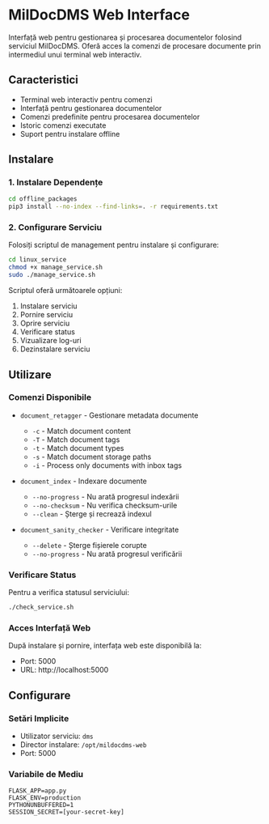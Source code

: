 
# MilDocDMS Web Interface

Interfață web pentru gestionarea și procesarea documentelor folosind serviciul MilDocDMS. Oferă acces la comenzi de procesare documente prin intermediul unui terminal web interactiv.

## Caracteristici

- Terminal web interactiv pentru comenzi
- Interfață pentru gestionarea documentelor
- Comenzi predefinite pentru procesarea documentelor
- Istoric comenzi executate
- Suport pentru instalare offline

## Instalare

### 1. Instalare Dependențe
```bash
cd offline_packages
pip3 install --no-index --find-links=. -r requirements.txt
```

### 2. Configurare Serviciu

Folosiți scriptul de management pentru instalare și configurare:

```bash
cd linux_service
chmod +x manage_service.sh
sudo ./manage_service.sh
```

Scriptul oferă următoarele opțiuni:
1. Instalare serviciu
2. Pornire serviciu
3. Oprire serviciu
4. Verificare status
5. Vizualizare log-uri
6. Dezinstalare serviciu

## Utilizare

### Comenzi Disponibile

- `document_retagger` - Gestionare metadata documente
  - `-c` - Match document content
  - `-T` - Match document tags
  - `-t` - Match document types
  - `-s` - Match document storage paths
  - `-i` - Process only documents with inbox tags
  
- `document_index` - Indexare documente
  - `--no-progress` - Nu arată progresul indexării
  - `--no-checksum` - Nu verifica checksum-urile
  - `--clean` - Șterge și recrează indexul

- `document_sanity_checker` - Verificare integritate
  - `--delete` - Șterge fișierele corupte
  - `--no-progress` - Nu arată progresul verificării

### Verificare Status

Pentru a verifica statusul serviciului:
```bash
./check_service.sh
```

### Acces Interfață Web

După instalare și pornire, interfața web este disponibilă la:
- Port: 5000
- URL: http://localhost:5000

## Configurare

### Setări Implicite
- Utilizator serviciu: `dms`
- Director instalare: `/opt/mildocdms-web`
- Port: 5000

### Variabile de Mediu
```
FLASK_APP=app.py
FLASK_ENV=production
PYTHONUNBUFFERED=1
SESSION_SECRET=[your-secret-key]
```
